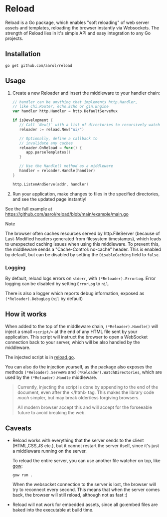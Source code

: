 # Reload

Reload is a Go package, which enables "soft reloading" of web server assets and templates, reloading the browser instantly via Websockets. The strength of Reload lies in it's simple API and easy integration to any Go projects.

## Installation

`go get github.com/aarol/reload`

## Usage

1. Create a new Reloader and insert the middleware to your handler chain:

   ```go
   // handler can be anything that implements http.Handler,
   // like chi.Router, echo.Echo or gin.Engine
   var handler http.Handler = http.DefaultServeMux

   if isDevelopment {
      // Call `New()` with a list of directories to recursively watch
      reloader := reload.New("ui/")

      // Optionally, define a callback to
      // invalidate any caches
      reloader.OnReload = func() {
         app.parseTemplates()
      }

      // Use the Handle() method as a middleware
      handler = reloader.Handle(handler)
   }

   http.ListenAndServe(addr, handler)
   ```

2. Run your application, make changes to files in the specified directories, and see the updated page instantly!

See the full example at <https://github.com/aarol/reload/blob/main/example/main.go>

> [!NOTE]  
> The browser often caches resources served by http.FileServer (because of Last-Modified headers generated from filesystem timestamps),
> which leads to unexpected caching issues when using this middleware. To prevent this, the middleware sends a "Cache-Control: no-cache" header. This is enabled by default, but can be disabled by setting the `DisableCaching` field to `false`.

### Logging

By default, reload logs errors on `stderr`, with `(*Reloader).ErrorLog`. Error logging can be disabled by setting `ErrorLog` to `nil`.

There is also a logger which reports debug information, exposed as `(*Reloader).DebugLog` (`nil` by default)

## How it works

When added to the top of the middleware chain, `(*Reloader).Handle()` will inject a small `<script/>` at the end of any HTML file sent by your application. This script will instruct the browser to open a WebSocket connection back to your server, which will be also handled by the middleware.

The injected script is in [reload.go](./reload.go#L179).

You can also do the injection yourself, as the package also exposes the methods `(*Reloader).ServeWS` and `(*Reloader).WatchDirectories`, which are used by the `(*Reloader).Handle` middleware.

> Currently, injecting the script is done by appending to the end of the document, even after the \</html\> tag.
> This makes the library code _much_ simpler, but may break older/less forgiving browsers.
>
> All modern browser accept this and will accept for the forseeable future to avoid breaking the web.

## Caveats

- Reload works with everything that the server sends to the client (HTML,CSS,JS etc.), but it cannot restart the server itself,
  since it's just a middleware running on the server.

  To reload the entire server, you can use another file watcher on top, like [gow](https://github.com/mitranim/gow):

  `gow run .`

  When the websocket connection to the server is lost, the browser will try to reconnect every second.
  This means that when the server comes back, the browser will still reload, although not as fast :)

- Reload will not work for embedded assets, since all go:embed files are baked into the executable at build time.

